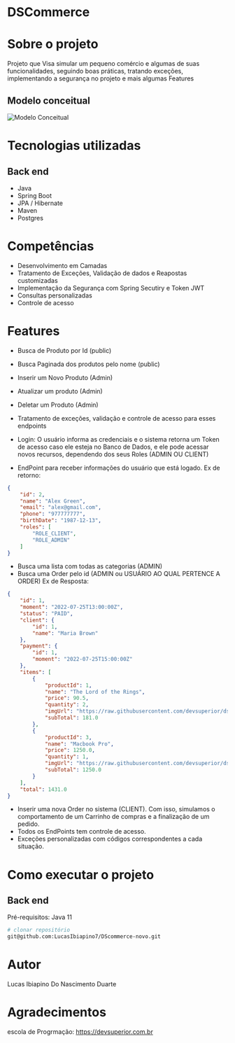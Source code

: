 # DSCommerce

# Sobre o projeto

Projeto que Visa simular um pequeno comércio e algumas de suas funcionalidades, seguindo boas práticas, tratando exceções, implementando a segurança no projeto e mais algumas Features

## Modelo conceitual
![Modelo Conceitual](https://github.com/LucasIbiapino7/assets/blob/main/imgs/DSCommerce.png)

# Tecnologias utilizadas
## Back end
- Java
- Spring Boot
- JPA / Hibernate
- Maven
- Postgres
# Competências
- Desenvolvimento em Camadas
- Tratamento de Exceções, Validação de dados e Reapostas customizadas
- Implementação da Segurança com Spring Secutiry e Token JWT
- Consultas personalizadas
- Controle de acesso
# Features
- Busca de Produto por Id (public)
- Busca Paginada dos produtos pelo nome (public)
- Inserir um Novo Produto (Admin)
- Atualizar um produto (Admin)
- Deletar um Produto (Admin)
- Tratamento de exceções, validação e controle de acesso para esses endpoints

- Login: O usuário informa as credenciais e o sistema retorna um Token de acesso caso ele esteja no Banco de Dados, e ele pode acessar novos recursos, dependendo dos seus Roles (ADMIN OU CLIENT)
- EndPoint para receber informações do usuário que está logado. Ex de retorno:
```json
{
    "id": 2,
    "name": "Alex Green",
    "email": "alex@gmail.com",
    "phone": "977777777",
    "birthDate": "1987-12-13",
    "roles": [
        "ROLE_CLIENT",
        "ROLE_ADMIN"
    ]
}
```
- Busca uma lista com todas as categorias (ADMIN)
- Busca uma Order pelo id (ADMIN ou USUÁRIO AO QUAL PERTENCE A ORDER) Ex de Resposta:
```json
{
    "id": 1,
    "moment": "2022-07-25T13:00:00Z",
    "status": "PAID",
    "client": {
        "id": 1,
        "name": "Maria Brown"
    },
    "payment": {
        "id": 1,
        "moment": "2022-07-25T15:00:00Z"
    },
    "items": [
        {
            "productId": 1,
            "name": "The Lord of the Rings",
            "price": 90.5,
            "quantity": 2,
            "imgUrl": "https://raw.githubusercontent.com/devsuperior/dscatalog-resources/master/backend/img/1-big.jpg",
            "subTotal": 181.0
        },
        {
            "productId": 3,
            "name": "Macbook Pro",
            "price": 1250.0,
            "quantity": 1,
            "imgUrl": "https://raw.githubusercontent.com/devsuperior/dscatalog-resources/master/backend/img/3-big.jpg",
            "subTotal": 1250.0
        }
    ],
    "total": 1431.0
}
```
- Inserir uma nova Order no sistema (CLIENT). Com isso, simulamos o comportamento de um Carrinho de compras e a finalização de um pedido.
- Todos os EndPoints tem controle de acesso.
- Exceções personalizadas com códigos correspondentes a cada situação.
# Como executar o projeto

## Back end
Pré-requisitos: Java 11

```bash
# clonar repositório
git@github.com:LucasIbiapino7/DScommerce-novo.git
```
# Autor

Lucas Ibiapino Do Nascimento Duarte

# Agradecimentos

escola de Progrmação: https://devsuperior.com.br


